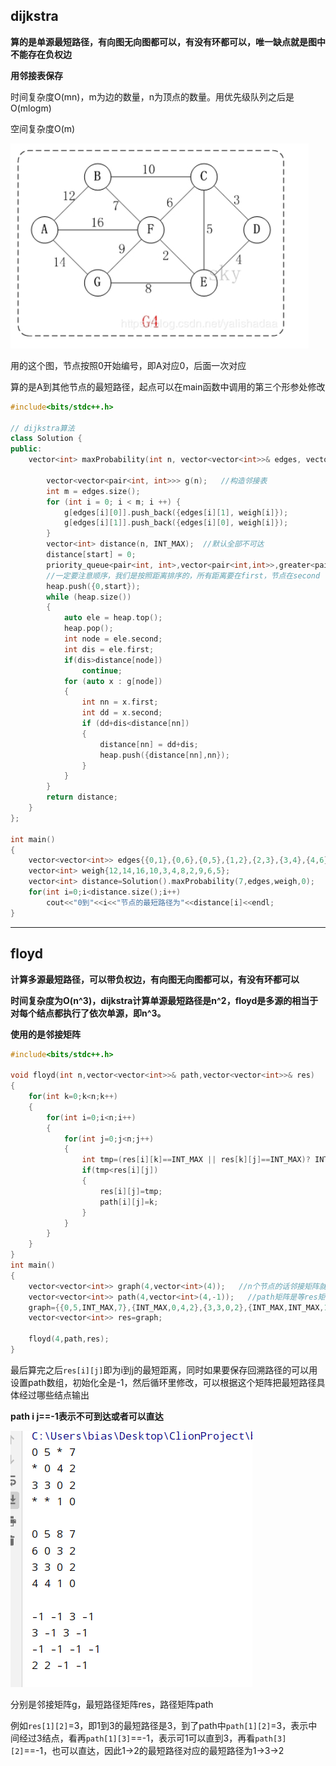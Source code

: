## dijkstra

**算的是单源最短路径，有向图无向图都可以，有没有环都可以，唯一缺点就是图中不能存在负权边**

**用邻接表保存**

时间复杂度O(mn)，m为边的数量，n为顶点的数量。用优先级队列之后是O(mlogm)

空间复杂度O(m)

![image-20200816024427118](image/image-20200816024427118.png)

用的这个图，节点按照0开始编号，即A对应0，后面一次对应

算的是A到其他节点的最短路径，起点可以在main函数中调用的第三个形参处修改

```c++
#include<bits/stdc++.h>

// dijkstra算法
class Solution {
public:
    vector<int> maxProbability(int n, vector<vector<int>>& edges, vector<int>& weigh, int start) {

        vector<vector<pair<int, int>>> g(n);   //构造邻接表
        int m = edges.size();
        for (int i = 0; i < m; i ++) {
            g[edges[i][0]].push_back({edges[i][1], weigh[i]});
            g[edges[i][1]].push_back({edges[i][0], weigh[i]});
        }
        vector<int> distance(n, INT_MAX);  //默认全部不可达
        distance[start] = 0;
        priority_queue<pair<int, int>,vector<pair<int,int>>,greater<pair<int,int>>> heap;
        //一定要注意顺序，我们是按照距离排序的，所有距离要在first，节点在second
        heap.push({0,start});
        while (heap.size())
        {
            auto ele = heap.top();
            heap.pop();
            int node = ele.second;
            int dis = ele.first;
            if(dis>distance[node])
                continue;
            for (auto x : g[node])
            {
                int nn = x.first;
                int dd = x.second;
                if (dd+dis<distance[nn])
                {
                    distance[nn] = dd+dis;
                    heap.push({distance[nn],nn});
                }
            }
        }
        return distance;
    }
};

int main()
{
    vector<vector<int>> edges{{0,1},{0,6},{0,5},{1,2},{2,3},{3,4},{4,6},{4,5},{5,6},{2,5},{2,4}};
    vector<int> weigh{12,14,16,10,3,4,8,2,9,6,5};
    vector<int> distance=Solution().maxProbability(7,edges,weigh,0);
    for(int i=0;i<distance.size();i++)
        cout<<"0到"<<i<<"节点的最短路径为"<<distance[i]<<endl;
}
```

---

## floyd

**计算多源最短路径，可以带负权边，有向图无向图都可以，有没有环都可以**

**时间复杂度为O(n^3)，dijkstra计算单源最短路径是n^2，floyd是多源的相当于对每个结点都执行了依次单源，即n^3。**

**使用的是邻接矩阵**

```c++
#include<bits/stdc++.h>

void floyd(int n,vector<vector<int>>& path,vector<vector<int>>& res)
{
    for(int k=0;k<n;k++)
    {
        for(int i=0;i<n;i++)
        {
            for(int j=0;j<n;j++)
            {
                int tmp=(res[i][k]==INT_MAX || res[k][j]==INT_MAX)? INT_MAX :(res[i][k]+res[k][j]); //注意要判别一下，不然res[i][k]里面有一个是无穷，下面相加都会造成结果溢出，所以如果其中有一个是无穷，那结果就按照无穷算
                if(tmp<res[i][j])
                {
                    res[i][j]=tmp;
                    path[i][j]=k;
                }
            }
        }
    }
}
int main()
{
    vector<vector<int>> graph(4,vector<int>(4));   //n个节点的话邻接矩阵就是n*n的方阵
    vector<vector<int>> path(4,vector<int>(4,-1));   //path矩阵是等res矩阵更新完之后，我们可以到这个矩阵中回溯的找所求得的最短路径具体是经过那些节点
    graph={{0,5,INT_MAX,7},{INT_MAX,0,4,2},{3,3,0,2},{INT_MAX,INT_MAX,1,0}};
    vector<vector<int>> res=graph;

    floyd(4,path,res);
}
```

最后算完之后`res[i][j]`即为i到j的最短距离，同时如果要保存回溯路径的可以用设置path数组，初始化全是-1，然后循环里修改，可以根据这个矩阵把最短路径具体经过哪些结点输出

**path i j==-1表示不可到达或者可以直达**

![image-20200817031547204](image/image-20200817031547204.png)

分别是邻接矩阵g，最短路径矩阵res，路径矩阵path

例如`res[1][2]`=3，即1到3的最短路径是3，到了path中`path[1][2]`=3，表示中间经过3结点，看再`path[1][3]`==-1，表示可1可以直到3，再看`path[3][2]`==-1，也可以直达，因此1->2的最短路径对应的最短路径为1->3->2